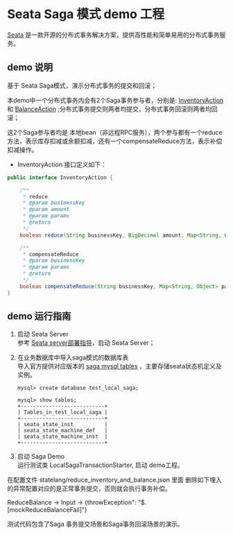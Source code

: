 # Seata Saga 模式 demo 工程

[Seata](https://github.com/seata/seata) 是一款开源的分布式事务解决方案，提供高性能和简单易用的分布式事务服务。

## demo 说明

基于 Seata Saga模式，演示分布式事务的提交和回滚；

本demo中一个分布式事务内会有2个Saga事务参与者，分别是: [InventoryAction](https://github.com/seata/seata-samples/blob/master/saga/local-saga-sample/src/main/java/io/seata/samples/saga/action/InventoryAction.java)
和 [BalanceAction](https://github.com/seata/seata-samples/blob/master/saga/local-saga-sample/src/main/java/io/seata/samples/saga/action/BalanceAction.java)
;分布式事务提交则两者均提交，分布式事务回滚则两者均回滚；

这2个Saga参与者均是 本地bean（非远程RPC服务），两个参与都有一个reduce方法，表示库存扣减或余额扣减，还有一个compensateReduce方法，表示补偿扣减操作。

- InventoryAction 接口定义如下：

```java
public interface InventoryAction {

    /**
     * reduce
     * @param businessKey
     * @param amount
     * @param params
     * @return
     */
    boolean reduce(String businessKey, BigDecimal amount, Map<String, Object> params);

    /**
     * compensateReduce
     * @param businessKey
     * @param params
     * @return
     */
    boolean compensateReduce(String businessKey, Map<String, Object> params);
}
```

## demo 运行指南

1. 启动 Seata Server  
参考 [Seata server部署指导](https://github.com/bobbyz007/seata-samples/blob/main/README.md)，启动 Seata Server；

2. 在业务数据库中导入saga模式的数据库表  
导入官方提供对应版本的 [saga mysql tables](https://github.com/apache/incubator-seata/blob/v2.0.0/script/client/saga/db/mysql.sql) ，主要存储seata状态机定义及实例。
    ```
   mysql> create database test_local_saga;

   mysql> show tables;
    +---------------------------+
    | Tables_in_test_local_saga |
    +---------------------------+
    | seata_state_inst          |
    | seata_state_machine_def   |
    | seata_state_machine_inst  |
    +---------------------------+
   ```
3. 启动 Saga Demo  
运行测试类 LocalSagaTransactionStarter, 启动 demo工程。

在配置文件 statelang/reduce_inventory_and_balance.json 里面 删除如下埋入的异常配置对应的是正常事务提交，否则就会执行事务补偿。

ReduceBalance -> Input -> {throwException": "$.[mockReduceBalanceFail]"}

测试代码包含了Saga 事务提交场景和Saga事务回滚场景的演示。

